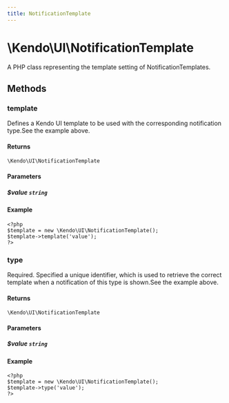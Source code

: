 ```yaml
---
title: NotificationTemplate
---
```


# \Kendo\UI\NotificationTemplate

A PHP class representing the template setting of NotificationTemplates.


## Methods

### template
Defines a Kendo UI template to be used with the corresponding notification type.See the example above.

#### Returns
`\Kendo\UI\NotificationTemplate`

#### Parameters

##### $value `string`



#### Example 
    <?php
    $template = new \Kendo\UI\NotificationTemplate();
    $template->template('value');
    ?>

### type
Required. Specified a unique identifier, which is used to retrieve the correct template when a notification of this type is shown.See the example above.

#### Returns
`\Kendo\UI\NotificationTemplate`

#### Parameters

##### $value `string`



#### Example 
    <?php
    $template = new \Kendo\UI\NotificationTemplate();
    $template->type('value');
    ?>

